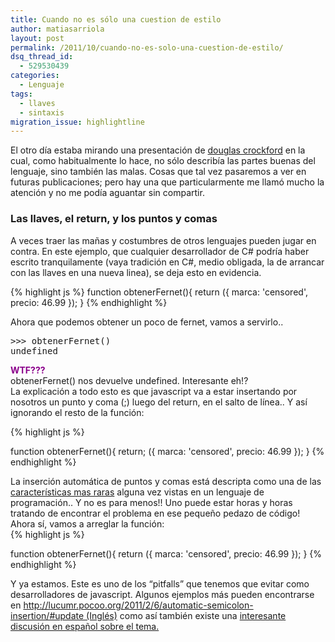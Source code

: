 ```yaml
---
title: Cuando no es sólo una cuestion de estilo
author: matiasarriola
layout: post
permalink: /2011/10/cuando-no-es-solo-una-cuestion-de-estilo/
dsq_thread_id:
  - 529530439
categories:
  - Lenguaje
tags:
  - llaves
  - sintaxis
migration_issue: highlightline
---
```

El otro día estaba mirando una presentación de [douglas crockford][1] en la cual, como habitualmente lo hace, no sólo describía las partes buenas del lenguaje, sino también las malas. Cosas que tal vez pasaremos a ver en futuras publicaciones; pero hay una que particularmente me llamó mucho la atención y no me podía aguantar sin compartir.

### Las llaves, el return, y los puntos y comas

A veces traer las mañas y costumbres de otros lenguajes pueden jugar en contra. En este ejemplo, que cualquier desarrollador de C# podría haber escrito tranquilamente (vaya tradición en C#, medio obligada, la de arrancar con las llaves en una nueva linea), se deja esto en evidencia.

{% highlight js %}
function obtenerFernet(){
    return
        ({    marca: 'censored',
            precio: 46.99
        });
}
 {% endhighlight %}

Ahora que podemos obtener un poco de fernet, vamos a servirlo..

<pre>&gt;&gt;&gt; obtenerFernet()
undefined</pre>

<div>
  <strong><span style="color: #8b008b;">WTF???</span></strong>
</div>

<div>
  obtenerFernet() nos devuelve undefined. Interesante eh!?
</div>

<div>
  La explicación a todo esto es que javascript va a estar insertando por nosotros un punto y coma (;) luego del return, en el salto de línea.. Y así ignorando el resto de la función:
</div>

<div>
  <!--more--></p> 
  
  <!--highlight:[2]-->
{% highlight js %}

function obtenerFernet(){
    return;
        ({    marca: 'censored',
            precio: 46.99
        });
}
 {% endhighlight %}
</div>

<div>
  La inserción automática de puntos y comas está descripta como una de las <a title="strangest language feature" href="http://stackoverflow.com/questions/1995113/strangest-language-feature/2003277#2003277">características mas raras</a> alguna vez vistas en un lenguaje de programación.. Y no es para menos!! Uno puede estar horas y horas tratando de encontrar el problema en ese pequeño pedazo de código!
</div>

<div>
  Ahora sí, vamos a arreglar la función:
</div>

<div>
  {% highlight js %}

function obtenerFernet(){
    return ({
            marca: 'censored',
            precio: 46.99
        });
}
 {% endhighlight %}
  
  <p>
    Y ya estamos. Este es uno de los &#8220;pitfalls&#8221; que tenemos que evitar como desarrolladores de javascript. Algunos ejemplos más pueden encontrarse en <a title="automatic semicolon insertion" href="http://lucumr.pocoo.org/2011/2/6/automatic-semicolon-insertion/#update">http://lucumr.pocoo.org/2011/2/6/automatic-semicolon-insertion/#update (Inglés)</a> como así también existe una <a title="Discusión en barrapunto" href="http://preguntas.barrapunto.com/article.pl?sid=11/02/08/0638249">interesante discusión en español sobre el tema.</a>
  </p>
</div>

 [1]: http://www.crockford.com/ "Sitio del Douglas"